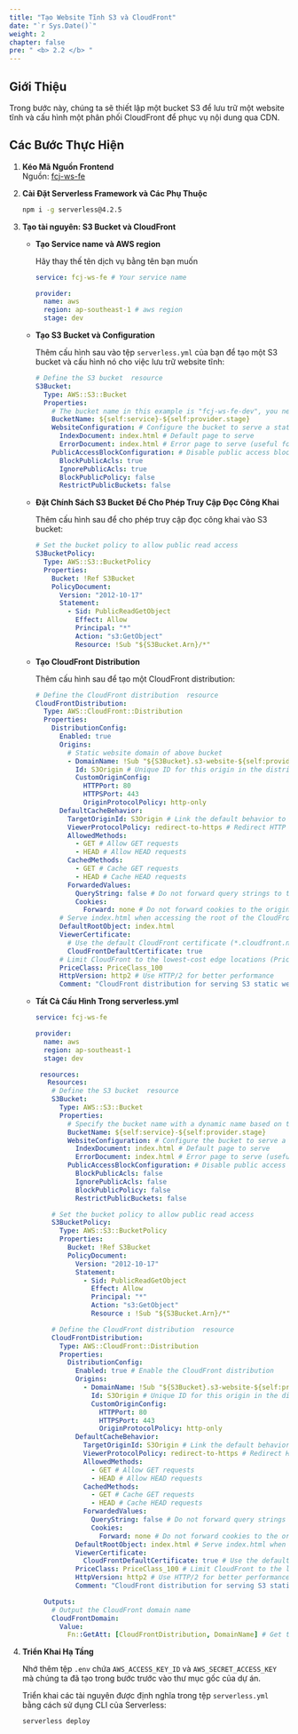 ```yaml
---
title: "Tạo Website Tĩnh S3 và CloudFront"
date: "`r Sys.Date()`"
weight: 2
chapter: false
pre: " <b> 2.2 </b> "
---
```


## Giới Thiệu

Trong bước này, chúng ta sẽ thiết lập một bucket S3 để lưu trữ một website tĩnh và cấu hình một phân phối CloudFront để phục vụ nội dung qua CDN.

## Các Bước Thực Hiện

1. **Kéo Mã Nguồn Frontend**  
   Nguồn: [fcj-ws-fe](https://github.com/dinhhung1598753/fcj-ws-fe)

2. **Cài Đặt Serverless Framework và Các Phụ Thuộc**

   ```bash
   npm i -g serverless@4.2.5
   ```

3. **Tạo tài nguyên: S3 Bucket và CloudFront**

   - **Tạo Service name và AWS region**

     Hãy thay thế tên dịch vụ bằng tên bạn muốn

     ```yaml
     service: fcj-ws-fe # Your service name

     provider:
       name: aws
       region: ap-southeast-1 # aws region
       stage: dev
     ```

   - **Tạo S3 Bucket và Configuration**

     Thêm cấu hình sau vào tệp `serverless.yml` của bạn để tạo một S3 bucket và cấu hình nó cho việc lưu trữ website tĩnh:

     ```yaml
     # Define the S3 bucket  resource
     S3Bucket:
       Type: AWS::S3::Bucket
       Properties:
         # The bucket name in this example is "fcj-ws-fe-dev", you need to change Bucket name or service name to make Bucket name is unique
         BucketName: ${self:service}-${self:provider.stage}
         WebsiteConfiguration: # Configure the bucket to serve a static website
           IndexDocument: index.html # Default page to serve
           ErrorDocument: index.html # Error page to serve (useful for single-page apps)
         PublicAccessBlockConfiguration: # Disable public access block for bucket policy
           BlockPublicAcls: true
           IgnorePublicAcls: true
           BlockPublicPolicy: false
           RestrictPublicBuckets: false
     ```

   - **Đặt Chính Sách S3 Bucket Để Cho Phép Truy Cập Đọc Công Khai**

     Thêm cấu hình sau để cho phép truy cập đọc công khai vào S3 bucket:

     ```yaml
     # Set the bucket policy to allow public read access
     S3BucketPolicy:
       Type: AWS::S3::BucketPolicy
       Properties:
         Bucket: !Ref S3Bucket
         PolicyDocument:
           Version: "2012-10-17"
           Statement:
             - Sid: PublicReadGetObject
               Effect: Allow
               Principal: "*"
               Action: "s3:GetObject"
               Resource: !Sub "${S3Bucket.Arn}/*"
     ```

   - **Tạo CloudFront Distribution**

     Thêm cấu hình sau để tạo một CloudFront distribution:

     ```yaml
     # Define the CloudFront distribution  resource
     CloudFrontDistribution:
       Type: AWS::CloudFront::Distribution
       Properties:
         DistributionConfig:
           Enabled: true
           Origins:
             # Static website domain of above bucket
             - DomainName: !Sub "${S3Bucket}.s3-website-${self:provider.region}.amazonaws.com"
               Id: S3Origin # Unique ID for this origin in the distribution
               CustomOriginConfig:
                 HTTPPort: 80
                 HTTPSPort: 443
                 OriginProtocolPolicy: http-only
           DefaultCacheBehavior:
             TargetOriginId: S3Origin # Link the default behavior to the S3 origin
             ViewerProtocolPolicy: redirect-to-https # Redirect HTTP requests to HTTPS
             AllowedMethods:
               - GET # Allow GET requests
               - HEAD # Allow HEAD requests
             CachedMethods:
               - GET # Cache GET requests
               - HEAD # Cache HEAD requests
             ForwardedValues:
               QueryString: false # Do not forward query strings to the origin (S3)
               Cookies:
                 Forward: none # Do not forward cookies to the origin (S3)
           # Serve index.html when accessing the root of the CloudFront domain
           DefaultRootObject: index.html
           ViewerCertificate:
             # Use the default CloudFront certificate (*.cloudfront.net)
             CloudFrontDefaultCertificate: true
           # Limit CloudFront to the lowest-cost edge locations (PriceClass_100, PriceClass_200, PriceClass_All)
           PriceClass: PriceClass_100
           HttpVersion: http2 # Use HTTP/2 for better performance
           Comment: "CloudFront distribution for serving S3 static website"
     ```

   - **Tất Cả Cấu Hình Trong serverless.yml**

     ```yaml
     service: fcj-ws-fe

     provider:
       name: aws
       region: ap-southeast-1
       stage: dev

      resources:
        Resources:
         # Define the S3 bucket  resource
         S3Bucket:
           Type: AWS::S3::Bucket
           Properties:
             # Specify the bucket name with a dynamic name based on the service and stage
             BucketName: ${self:service}-${self:provider.stage}
             WebsiteConfiguration: # Configure the bucket to serve a static website
               IndexDocument: index.html # Default page to serve
               ErrorDocument: index.html # Error page to serve (useful for single-page apps)
             PublicAccessBlockConfiguration: # Disable public access block
               BlockPublicAcls: false
               IgnorePublicAcls: false
               BlockPublicPolicy: false
               RestrictPublicBuckets: false

         # Set the bucket policy to allow public read access
         S3BucketPolicy:
           Type: AWS::S3::BucketPolicy
           Properties:
             Bucket: !Ref S3Bucket
             PolicyDocument:
               Version: "2012-10-17"
               Statement:
                 - Sid: PublicReadGetObject
                   Effect: Allow
                   Principal: "*"
                   Action: "s3:GetObject"
                   Resource : !Sub "${S3Bucket.Arn}/*"

         # Define the CloudFront distribution  resource
         CloudFrontDistribution:
           Type: AWS::CloudFront::Distribution
           Properties:
             DistributionConfig:
               Enabled: true # Enable the CloudFront distribution
               Origins:
                 - DomainName: !Sub "${S3Bucket}.s3-website-${self:provider.region}.amazonaws.com" # Use the S3 website endpoint
                   Id: S3Origin # Unique ID for this origin in the distribution
                   CustomOriginConfig:
                     HTTPPort: 80
                     HTTPSPort: 443
                     OriginProtocolPolicy: http-only
               DefaultCacheBehavior:
                 TargetOriginId: S3Origin # Link the default behavior to the S3 origin
                 ViewerProtocolPolicy: redirect-to-https # Redirect HTTP requests to HTTPS
                 AllowedMethods:
                   - GET # Allow GET requests
                   - HEAD # Allow HEAD requests
                 CachedMethods:
                   - GET # Cache GET requests
                   - HEAD # Cache HEAD requests
                 ForwardedValues:
                   QueryString: false # Do not forward query strings to the origin (S3)
                   Cookies:
                     Forward: none # Do not forward cookies to the origin (S3)
               DefaultRootObject: index.html # Serve index.html when accessing the root of the CloudFront domain
               ViewerCertificate:
                 CloudFrontDefaultCertificate: true # Use the default CloudFront certificate (*.cloudfront.net)
               PriceClass: PriceClass_100 # Limit CloudFront to the lowest-cost edge locations
               HttpVersion: http2 # Use HTTP/2 for better performance
               Comment: "CloudFront distribution for serving S3 static website" # Description of the distribution

       Outputs:
         # Output the CloudFront domain name
         CloudFrontDomain:
           Value:
             Fn::GetAtt: [CloudFrontDistribution, DomainName] # Get the domain name of the CloudFront distribution
     ```

4. **Triển Khai Hạ Tầng**

   Nhớ thêm tệp `.env` chứa `AWS_ACCESS_KEY_ID` và `AWS_SECRET_ACCESS_KEY` mà chúng ta đã tạo trong bước trước vào thư mục gốc của dự án.

   Triển khai các tài nguyên được định nghĩa trong tệp `serverless.yml` bằng cách sử dụng CLI của Serverless:

   ```bash
   serverless deploy
   ```
